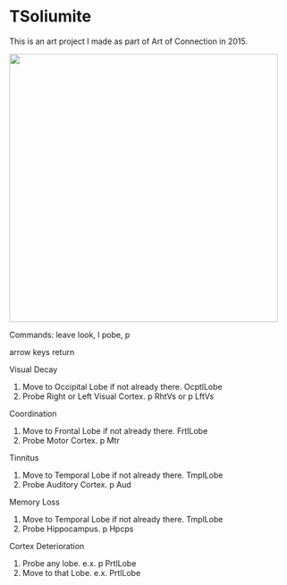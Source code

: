 # TSoliumite

This is an art project I made as part of Art of Connection in 2015.

<img src="https://github.com/LacChe/TSoliumite/blob/main/tsol.gif" width="480" />

Commands:
leave
look, l
pobe, p

arrow keys
return


Visual Decay
1. Move to Occipital Lobe if not already there.
	OcptlLobe
2. Probe Right or Left Visual Cortex.
	p RhtVs or p LftVs

Coordination
1. Move to Frontal Lobe if not already there.
	FrtlLobe
2. Probe Motor Cortex.
	p Mtr

Tinnitus
1. Move to Temporal Lobe if not already there.
	TmplLobe
2. Probe Auditory Cortex.
	p Aud

Memory Loss
1. Move to Temporal Lobe if not already there.
	TmplLobe
2. Probe Hippocampus.
	p Hpcps

Cortex Deterioration
1. Probe any lobe.
	e.x. p PrtlLobe
2. Move to that Lobe.
	e.x. PrtlLobe
